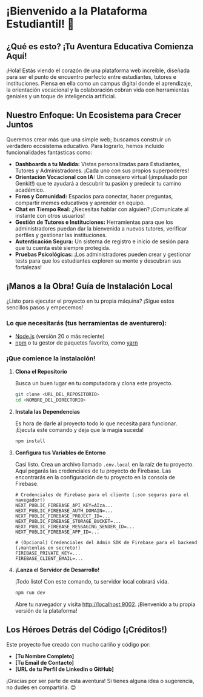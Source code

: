 # ¡Bienvenido a la Plataforma Estudiantil! 🚀

## ¿Qué es esto? ¡Tu Aventura Educativa Comienza Aquí!

¡Hola! Estás viendo el corazón de una plataforma web increíble, diseñada para ser el punto de encuentro perfecto entre estudiantes, tutores e instituciones. Piensa en ella como un campus digital donde el aprendizaje, la orientación vocacional y la colaboración cobran vida con herramientas geniales y un toque de inteligencia artificial.

## Nuestro Enfoque: Un Ecosistema para Crecer Juntos

Queremos crear más que una simple web; buscamos construir un verdadero ecosistema educativo. Para lograrlo, hemos incluido funcionalidades fantásticas como:

*   **Dashboards a tu Medida:** Vistas personalizadas para Estudiantes, Tutores y Administradores. ¡Cada uno con sus propios superpoderes!
*   **Orientación Vocacional con IA:** Un consejero virtual (¡impulsado por Genkit!) que te ayudará a descubrir tu pasión y predecir tu camino académico.
*   **Foros y Comunidad:** Espacios para conectar, hacer preguntas, compartir memes educativos y aprender en equipo.
*   **Chat en Tiempo Real:** ¿Necesitas hablar con alguien? ¡Comunícate al instante con otros usuarios!
*   **Gestión de Tutores e Instituciones:** Herramientas para que los administradores puedan dar la bienvenida a nuevos tutores, verificar perfiles y gestionar las instituciones.
*   **Autenticación Segura:** Un sistema de registro e inicio de sesión para que tu cuenta esté siempre protegida.
*   **Pruebas Psicológicas:** ¡Los administradores pueden crear y gestionar tests para que los estudiantes exploren su mente y descubran sus fortalezas!

## ¡Manos a la Obra! Guía de Instalación Local

¿Listo para ejecutar el proyecto en tu propia máquina? ¡Sigue estos sencillos pasos y empecemos!

### Lo que necesitarás (tus herramientas de aventurero):

*   [Node.js](https://nodejs.org/) (versión 20 o más reciente)
*   [npm](https://www.npmjs.com/) o tu gestor de paquetes favorito, como [yarn](https://yarnpkg.com/)

### ¡Que comience la instalación!

1.  **Clona el Repositorio**

    Busca un buen lugar en tu computadora y clona este proyecto.
    ```bash
    git clone <URL_DEL_REPOSITORIO>
    cd <NOMBRE_DEL_DIRECTORIO>
    ```

2.  **Instala las Dependencias**

    Es hora de darle al proyecto todo lo que necesita para funcionar. ¡Ejecuta este comando y deja que la magia suceda!
    ```bash
    npm install
    ```

3.  **Configura tus Variables de Entorno**

    Casi listo. Crea un archivo llamado `.env.local` en la raíz de tu proyecto. Aquí pegarás las credenciales de tu proyecto de Firebase. Las encontrarás en la configuración de tu proyecto en la consola de Firebase.

    ```env
    # Credenciales de Firebase para el cliente (¡son seguras para el navegador!)
    NEXT_PUBLIC_FIREBASE_API_KEY=AIza...
    NEXT_PUBLIC_FIREBASE_AUTH_DOMAIN=...
    NEXT_PUBLIC_FIREBASE_PROJECT_ID=...
    NEXT_PUBLIC_FIREBASE_STORAGE_BUCKET=...
    NEXT_PUBLIC_FIREBASE_MESSAGING_SENDER_ID=...
    NEXT_PUBLIC_FIREBASE_APP_ID=...

    # (Opcional) Credenciales del Admin SDK de Firebase para el backend (¡mantenlas en secreto!)
    FIREBASE_PRIVATE_KEY=...
    FIREBASE_CLIENT_EMAIL=...
    ```

4.  **¡Lanza el Servidor de Desarrollo!**

    ¡Todo listo! Con este comando, tu servidor local cobrará vida.
    ```bash
    npm run dev
    ```

    Abre tu navegador y visita [http://localhost:9002](http://localhost:9002). ¡Bienvenido a tu propia versión de la plataforma!

## Los Héroes Detrás del Código (¡Créditos!)

Este proyecto fue creado con mucho cariño y código por:

*   **[Tu Nombre Completo]**
*   **[Tu Email de Contacto]**
*   **[URL de tu Perfil de LinkedIn o GitHub]**

¡Gracias por ser parte de esta aventura! Si tienes alguna idea o sugerencia, no dudes en compartirla. 😊